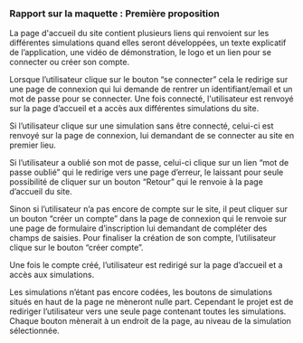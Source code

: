 ﻿### Rapport sur la maquette : Première proposition

La page d'accueil du site contient plusieurs liens qui renvoient sur les différentes simulations quand elles seront développées, un texte explicatif de l’application, une vidéo de démonstration, le logo et un lien pour se connecter ou créer son compte.

Lorsque l’utilisateur clique sur le bouton “se connecter” cela le redirige sur une page de connexion qui lui demande de rentrer un identifiant/email et un mot de passe pour se connecter. Une fois connecté, l'utilisateur  est renvoyé sur la page d’accueil et a accès aux différentes simulations du site.

Si l’utilisateur clique sur une simulation sans être connecté, celui-ci est renvoyé sur la page de connexion, lui demandant de se connecter au site en premier lieu.

Si l’utilisateur a oublié son mot de passe, celui-ci clique sur un lien “mot de passe oublié” qui le redirige vers une page d’erreur, le laissant pour seule possibilité de cliquer sur un bouton “Retour” qui le renvoie à la page d’accueil du site.

Sinon si l’utilisateur n’a pas encore de compte sur le site, il peut cliquer sur un bouton “créer un compte” dans la page de connexion qui le renvoie sur une page de formulaire d’inscription lui demandant de compléter des champs de saisies. Pour finaliser la création de son compte, l’utilisateur clique sur le bouton “créer compte”. 

Une fois le compte créé, l’utilisateur est redirigé sur la page d’accueil et a accès aux simulations.

Les simulations n’étant pas encore codées, les boutons de simulations situés en haut de la page ne mèneront nulle part. Cependant le projet est de rediriger l’utilisateur vers une seule page contenant toutes les simulations. Chaque bouton mènerait à un endroit de la page, au niveau de la simulation sélectionnée.



